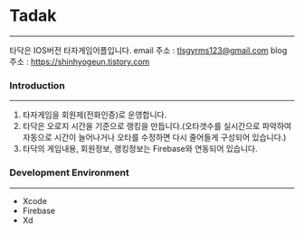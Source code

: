 # Tadak
------------
타닥은 IOS버전 타자게임어플입니다.
email 주소 : tlsgyrms123@gmail.com
blog 주소 : https://shinhyogeun.tistory.com

### Introduction
------------
1. 타자게임을 회원제(전화인증)로 운영합니다.
2. 타닥은 오로지 시간을 기준으로 랭킹을 만듭니다.(오타갯수를 실시간으로 파악하여 자동으로 시간이 늘어나거나 오타를 수정하면 다시 줄어들게 구성되어 있습니다.)
3. 타닥의 게임내용, 회원정보, 랭킹정보는 Firebase와 연동되어 있습니다.

### Development Environment
------------
- Xcode
- Firebase
- Xd
